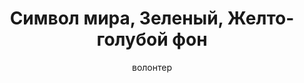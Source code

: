 ---
title: Символ мира, Зеленый, Желто-голубой фон
description: Значок. 32 мм, ручная работа
author: волонтер
cost: 3000₸
---